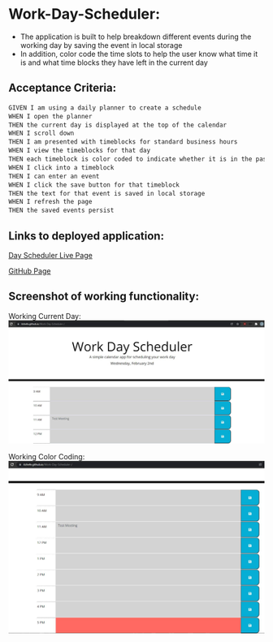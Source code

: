 # Work-Day-Scheduler:

* The application is built to help breakdown different events during the working day by saving the event in local storage
* In addition, color code the time slots to help the user know what time it is and what time blocks they have left in the current day

## Acceptance Criteria:

```md
GIVEN I am using a daily planner to create a schedule
WHEN I open the planner
THEN the current day is displayed at the top of the calendar
WHEN I scroll down
THEN I am presented with timeblocks for standard business hours
WHEN I view the timeblocks for that day
THEN each timeblock is color coded to indicate whether it is in the past, present, or future
WHEN I click into a timeblock
THEN I can enter an event
WHEN I click the save button for that timeblock
THEN the text for that event is saved in local storage
WHEN I refresh the page
THEN the saved events persist
```

## Links to deployed application:

[Day Scheduler Live Page](https://itzhefe.github.io/Work-Day-Scheduler-/)

[GitHub Page](https://github.com/ItzHefe/Work-Day-Scheduler-)

## Screenshot of working functionality:

Working Current Day:
<img src="./Assets/working-live-date.JPG">

Working Color Coding:
<img src="./Assets/working-color-code.JPG">